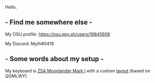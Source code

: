 Hello.

## - Find me somewhere else -
My OSU profile: https://osu.ppy.sh/users/16845606

My Discord: Myth#0419

## - Some words about my setup -
My keyboard is [ZSA Moonlander Mark I](https://zsa.io) with a custom [layout](https://configure.zsa.io/moonlander/layouts/4oXOM) (based on QGMLWY)
